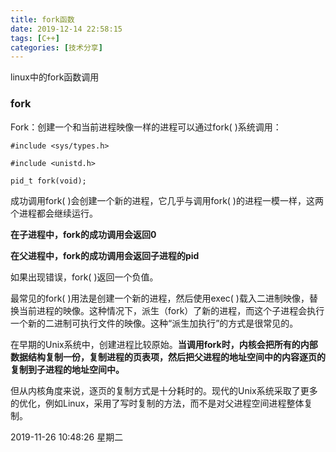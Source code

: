 ```yaml
---
title: fork函数
date: 2019-12-14 22:58:15
tags: [C++]
categories: [技术分享]
---
```


 linux中的fork函数调用

<!--more-->

### fork


Fork：创建一个和当前进程映像一样的进程可以通过fork( )系统调用：

```
#include <sys/types.h>

#include <unistd.h>

pid_t fork(void);
```

成功调用fork( )会创建一个新的进程，它几乎与调用fork( )的进程一模一样，这两个进程都会继续运行。

**在子进程中，fork的成功调用会返回0**

**在父进程中，fork的成功调用会返回子进程的pid**

如果出现错误，fork( )返回一个负值。

最常见的fork( )用法是创建一个新的进程，然后使用exec( )载入二进制映像，替换当前进程的映像。这种情况下，派生（fork）了新的进程，而这个子进程会执行一个新的二进制可执行文件的映像。这种“派生加执行”的方式是很常见的。

在早期的Unix系统中，创建进程比较原始。**当调用fork时，内核会把所有的内部数据结构复制一份，复制进程的页表项，然后把父进程的地址空间中的内容逐页的复制到子进程的地址空间中。**

但从内核角度来说，逐页的复制方式是十分耗时的。现代的Unix系统采取了更多的优化，例如Linux，采用了写时复制的方法，而不是对父进程空间进程整体复制。







2019-11-26 10:48:26 星期二